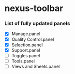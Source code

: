 # nexus-toolbar

### List of fully updated panels
- [x] Manage.panel
- [x] Quality Control.panel
- [x] Selection.panel
- [x] Support.panel
- [ ] Toggles.panel
- [ ] Tools.panel
- [ ] Views and Sheets.panel
